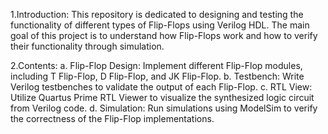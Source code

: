 1.Introduction:
This repository is dedicated to designing and testing the functionality of different types of Flip-Flops using Verilog HDL.
The main goal of this project is to understand how Flip-Flops work and how to verify their functionality through simulation.

2.Contents:
a. Flip-Flop Design: Implement different Flip-Flop modules, including T Flip-Flop, D Flip-Flop, and JK Flip-Flop.
b. Testbench: Write Verilog testbenches to validate the output of each Flip-Flop.
c. RTL View: Utilize Quartus Prime RTL Viewer to visualize the synthesized logic circuit from Verilog code.
d. Simulation: Run simulations using ModelSim to verify the correctness of the Flip-Flop implementations.
